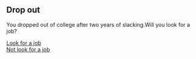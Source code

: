 ## Drop out  
You dropped out of college after two years of slacking.Will you look for a job?
  
[Look for a job](../deadend-job/lookforjob.md)  
[Not look for a job](../deadend-job/nolookforjob.md)  